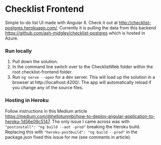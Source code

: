# Checklist Frontend

Simple to-do list UI made with Angular 6. Check it out at http://checklist-postgres.herokuapp.com/. Currently it is pulling the data from this backend https://github.com/ash-midgley/checklist-postgres which is hosted in Azure.

### Run locally
1. Pull down the solution.
2. In the command line switch over to the ChecklistWeb folder within the root checklist-frontend folder.
3. Run `ng serve --open` for a dev server. This will load up the solution in a browser at http://localhost:4200/. The app will automatically reload if you change any of the source files.

### Hosting in Heroku
Follow instructions in this Medium article https://medium.com/@hellotunmbi/how-to-deploy-angular-application-to-heroku-1d56e09c5147. The only issue I came across was with `"postinstall": "ng build --aot -prod"` breaking the Heroku build. Replacing this with `"heroku-postbuild": "ng build --prod"` in the package.json fixed this issue for me (see comments in article).

